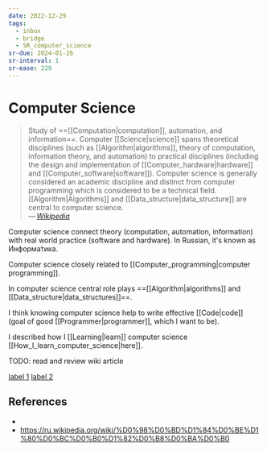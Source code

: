 ```yaml
---
date: 2022-12-29
tags:
  - inbox
  - bridge
  - SR_computer_science
sr-due: 2024-01-26
sr-interval: 1
sr-ease: 229
---
```


# Computer Science

> Study of ==[[Computation|computation]], automation, and information==.
> Computer [[Science|science]] spans theoretical disciplines (such as
> [[Algorithm|algorithms]], theory of computation, information theory, and
> automation) to practical disciplines (including the design and implementation
> of [[Computer_hardware|hardware]] and [[Computer_software|software]]).
> Computer science is generally considered an academic discipline and distinct
> from computer programming which is considered to be a technical field.
> [[Algorithm|Algorithms]] and [[Data_structure|data_structure]] are central to
> computer science.\
> — <cite>[Wikipedia](https://en.wikipedia.org/wiki/Computer_science)</cite>

Computer science connect theory (computation, automation, information) with real
world practice (software and hardware). In Russian, it's known as Информа́тика.

Computer science closely related to
[[Computer_programming|computer programming]].

In computer science central role plays
==[[Algorithm|algorithms]] and [[Data_structure|data_structures]]==.

I think knowing computer science help to write effective [[Code|code]] (goal of
good [[Programmer|programmer]], which I want to be).

I described how I [[Learning|learn]] computer science
[[How_I_learn_computer_science|here]].

TODO: read and review wiki article

[label 1][id]
[label 2][id]

## References
- [id]: http://mail.com "abus"
-  https://ru.wikipedia.org/wiki/%D0%98%D0%BD%D1%84%D0%BE%D1%80%D0%BC%D0%B0%D1%82%D0%B8%D0%BA%D0%B0


